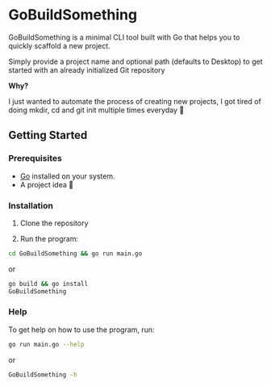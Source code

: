 # GoBuildSomething

GoBuildSomething is a minimal CLI tool built with Go that helps you to quickly scaffold a new project.

Simply provide a project name and optional path (defaults to Desktop) to get started with an already initialized Git repository

**Why?**

I just wanted to automate the process of creating new projects, I got tired of doing mkdir, cd and git init multiple times everyday 🥲

## **Getting Started**

### **Prerequisites**

- [Go](https://go.dev/dl/) installed on your system.
- A project idea 🧠

### **Installation**

1. Clone the repository

2. Run the program:

  ```bash
  cd GoBuildSomething && go run main.go
  ```

  or

  ```bash
  go build && go install
  GoBuildSomething
  ```

### **Help**

To get help on how to use the program, run:

```bash
go run main.go --help
```

or

```bash
GoBuildSomething -h
```
